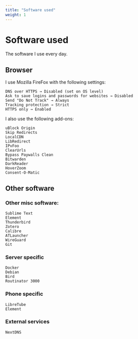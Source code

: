 ```yaml
---
title: "Software used"
weight: 1
---
```


# Software used

The software I use every day.

## Browser

I use Mozilla FireFox with the following settings:

    DNS over HTTPS → Disabled (set on OS level)
    Ask to save logins and passwords for websites → Disabled
    Send "Do Not Track" → Always
    Tracking protection → Strict
    HTTPS only → Enabled

I also use the following add-ons:

    uBlock Origin
    Skip Redirects
    LocalCDN
    LibRedirect
    IPvFoo
    ClearUrls
    Bypass Paywalls Clean
    Bitwarden
    DarkReader
    HoverZoom
    Consent-O-Matic

## Other software

### Other misc software:

    Sublime Text
    Element
    Thunderbird
    Zotero
    Calibre
    ATLauncher
    WireGuard
    Git

### Server specific

    Docker
    Debian
    Bird
    Routinator 3000

### Phone specific

    LibreTube
    Element

### External services

    NextDNS
